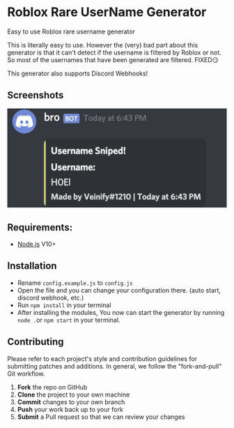 
# Roblox Rare UserName Generator

Easy to use Roblox rare username generator

This is literally easy to use. However the (very) bad part about this generator is that it can't detect if the username is filtered by Roblox or not. So most of the usernames that have been generated are filtered. FIXED😏

This generator also supports Discord Webhooks!


## Screenshots

![App Screenshot](https://github.com/ahmednore/Roblox-Rare-UserName-Generator/blob/master/sexy-image.jpg)


## Requirements:

- [Node.js](https://nodejs.org/en/download/) V10+


## Installation

- Rename ```config.example.js``` to ```config.js```
- Open the file and you can change your configuration there. (auto start, discord webhook, etc.)
- Run ```npm install``` in your terminal
- After installing the modules, You now can start the generator by running ```node .```or ```npm start``` in your terminal.


## Contributing

Please refer to each project's style and contribution guidelines for submitting patches and additions. In general, we follow the "fork-and-pull" Git workflow.

1. **Fork** the repo on GitHub
2. **Clone** the project to your own machine
3. **Commit** changes to your own branch
4. **Push** your work back up to your fork
5. **Submit** a Pull request so that we can review your changes
